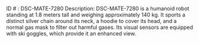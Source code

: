 ID # : DSC-MATE-7280
Description: DSC-MATE-7280 is a humanoid robot standing at 1.8 meters tall and weighing approximately 140 kg. It sports a distinct silver chain around its neck, a hoodie to cover its head, and a normal gas mask to filter out harmful gases. Its visual sensors are equipped with ski goggles, which provide it an enhanced view.